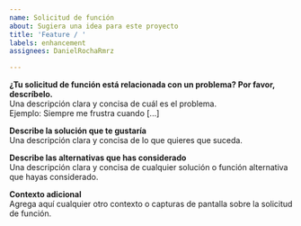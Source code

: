 ```yaml
---
name: Solicitud de función
about: Sugiera una idea para este proyecto
title: 'Feature / '
labels: enhancement
assignees: DanielRochaRmrz

---
```


**¿Tu solicitud de función está relacionada con un problema? Por favor, descríbelo.**  
Una descripción clara y concisa de cuál es el problema.  
Ejemplo: Siempre me frustra cuando [...]  

**Describe la solución que te gustaría**  
Una descripción clara y concisa de lo que quieres que suceda.  

**Describe las alternativas que has considerado**  
Una descripción clara y concisa de cualquier solución o función alternativa que hayas considerado.  

**Contexto adicional**  
Agrega aquí cualquier otro contexto o capturas de pantalla sobre la solicitud de función.
